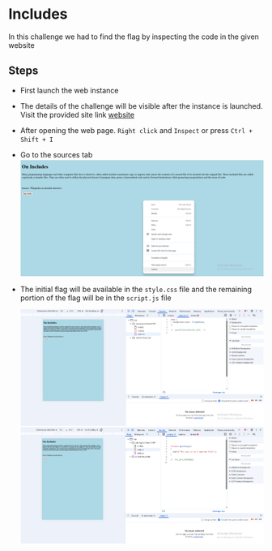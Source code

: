 # Includes

In this challenge we had to find the flag by inspecting the code in the given website

## Steps
- First launch the web instance
- The details of the challenge will be visible after the instance is launched. Visit the provided site link [website](http://saturn.picoctf.net:56076/)
- After opening the web page. `Right click` and `Inspect` or press `Ctrl + Shift + I`
- Go to the sources tab 
    ![Alt text](IMAGES/Includes(3).png)
- The initial flag will be available in the `style.css` file and the remaining portion of the flag will be in the `script.js` file

    ![Alt text](IMAGES/Includes(2).png)
    ![Alt text](IMAGES/Includes(1).png)
